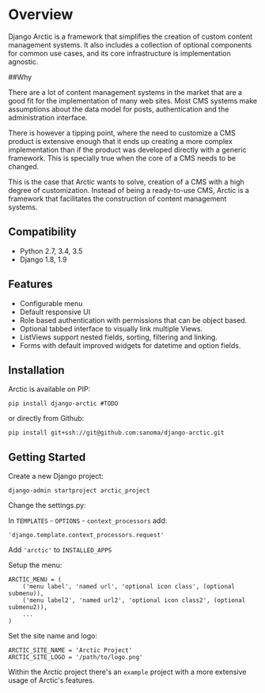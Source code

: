 # Overview

Django Arctic is a framework that simplifies the creation of custom content management systems.
It also includes a collection of optional components for common use cases, and
its core infrastructure is implementation agnostic.


##Why

There are a lot of content management systems in the market that are a good fit for the implementation of many web sites. Most CMS systems make assumptions about the data model for posts, authentication and the administration interface.

There is however a tipping point, where the need to customize a CMS product
is extensive enough that it ends up creating a more complex implementation than
if the product was developed directly with a generic framework. This is
specially true when the core of a CMS needs to be changed.

This is the case that Arctic wants to solve, creation of a CMS with a high degree of customization. Instead of being a ready-to-use CMS, Arctic is a framework that facilitates the construction of content management systems.


## Compatibility

* Python 2.7, 3.4, 3.5
* Django 1.8, 1.9


## Features

* Configurable menu
* Default responsive UI
* Role based authentication with permissions that can be object based.
* Optional tabbed interface to visually link multiple Views.
* ListViews support nested fields, sorting, filtering and linking.
* Forms with default improved widgets for datetime and option fields.


## Installation

Arctic is available on PIP:

    pip install django-arctic #TODO

or directly from Github:

    pip install git+ssh://git@github.com:sanoma/django-arctic.git


## Getting Started

Create a new Django project:

    django-admin startproject arctic_project

Change the settings.py:

In `TEMPLATES` - `OPTIONS` - `context_processors` add:

    'django.template.context_processors.request'

Add `'arctic'` to `INSTALLED_APPS`

Setup the menu:

    ARCTIC_MENU = (
        ('menu label', 'named url', 'optional icon class', (optional submenu)),
        ('menu label2', 'named url2', 'optional icon class2', (optional submenu2)),
        ...
    )


Set the site name and logo:

    ARCTIC_SITE_NAME = 'Arctic Project'
    ARCTIC_SITE_LOGO = '/path/to/logo.png'


Within the Arctic project there's an `example` project with a more extensive usage of Arctic's features.
